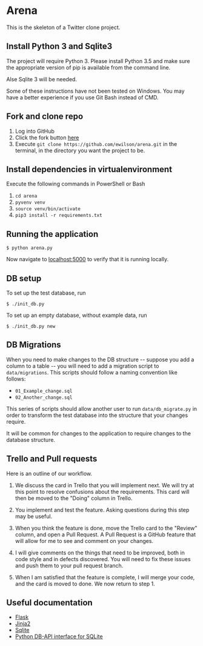 # Arena

This is the skeleton of a Twitter clone project.

## Install Python 3 and Sqlite3

The project will require Python 3. Please install Python 3.5 and make sure the appropriate version of pip is available
from the command line. 

Alse Sqlite 3 will be needed.

Some of these instructions have not been tested on Windows. You may have a better experience if you use Git Bash
instead of CMD.

## Fork and clone repo

1. Log into GitHub
1. Click the fork button [here](https://github.com/ewilson/arena)
1. Execute `git clone https://github.com/ewilson/arena.git` in the terminal, in the directory you want the project to be.

## Install dependencies in virtualenvironment

Execute the following commands in PowerShell or Bash

1. `cd arena`
1. `pyvenv venv`
1. `source venv/bin/activate`
1. `pip3 install -r requirements.txt`

## Running the application

    $ python arena.py

Now navigate to [localhost:5000](http://localhost:5000/) to verify that it is running locally. 

## DB setup

To set up the test database, run

    $ ./init_db.py

To set up an empty database, without example data, run

    $ ./init_db.py new

## DB Migrations

When you need to make changes to the DB structure -- suppose you add a column to a table --
you will need to add a migration script to `data/migrations`. This scripts should follow a naming
convention like follows:

- `01_Example_change.sql`
- `02_Another_change.sql`

This series of scripts should allow another user to run `data/db_migrate.py` in order to transform
the test database into the structure that your changes require.

It will be common for changes to the application to require changes to the database structure.

## Trello and Pull requests 

Here is an outline of our workflow.

1. We discuss the card in Trello that you will implement next. We will try at this point
to resolve confusions about the requirements. This card will then be moved to the "Doing" column
in Trello.

2. You implement and test the feature. Asking questions during this step may be useful.

3. When you think the feature is done, move the Trello card to the "Review" column, and open a
Pull Request. A Pull Request is a GitHub feature that will allow for me to see and comment on your
changes.

4. I will give comments on the things that need to be improved, both in code style and in defects
discovered. You will need to fix these issues and push them to your pull request branch.

5. When I am satisfied that the feature is complete, I will merge your code, and the card is moved to done.
We now return to step 1.

## Useful documentation

- [Flask](http://flask.pocoo.org/docs/0.11/)
- [Jinja2](http://jinja.pocoo.org/docs/dev/)
- [Sqlite](https://sqlite.org/docs.html)
- [Python DB-API interface for SQLite](https://docs.python.org/3/library/sqlite3.html)
